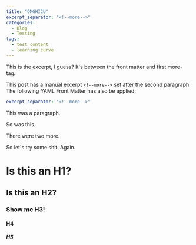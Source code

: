```yaml
---
title: "OMGHI2U"
excerpt_separator: "<!--more-->"
categories:
  - Blog
  - Testing
tags:
  - test content
  - learning curve
---
```


This is the excerpt, I guess? It's between the front matter and first more-tag.

<!--more-->

This post has a manual excerpt `<!--more-->` set after the second paragraph. The following YAML Front Matter has also be applied:

```yaml
excerpt_separator: "<!--more-->"
```

This was a paragraph.

So was this. 

There were two more. 

So let's try some shit. Again. 

# Is this an H1?

## Is this an H2?

### Show me H3!

#### H4 

##### H5
